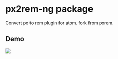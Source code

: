 # px2rem-ng package

Convert px to rem plugin for atom. fork from pxrem.

## Demo

![](https://github.com/hex-ci/px2rem-ng/blob/master/example.gif)
